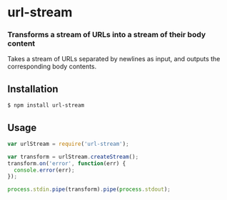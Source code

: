 url-stream
==========
### Transforms a stream of URLs into a stream of their body content

Takes a stream of URLs separated by newlines as input, and outputs the corresponding body contents.


Installation
------------

``` bash
$ npm install url-stream
```


Usage
-----

``` javascript
var urlStream = require('url-stream');

var transform = urlStream.createStream();
transform.on('error', function(err) {
  console.error(err);
});

process.stdin.pipe(transform).pipe(process.stdout);
``` 
